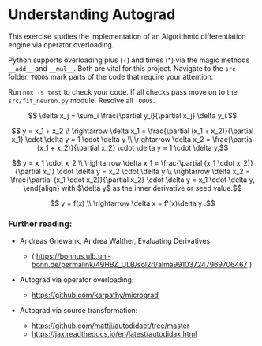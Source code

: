 # Understanding Autograd

This exercise studies the implementation of an Algorithmic differentiation engine via operator overloading.

Python supports overloading plus (+) and times (*) via the magic methods `__add__` and `__mul__`. Both are vital for this project.
Navigate to the `src` folder. `TODO`s mark parts of the code that require your attention.

Run `nox -s test` to check your code. If all checks pass move on to the `src/fit_neuron.py` module. Resolve all `TODO`s.

``` math
    \delta x_j = \sum_i \frac{\partial y_i}{\partial x_j} \delta y_i.
```

``` math
        y = x_1 + x_2 \\ 
        \rightarrow \delta x_1 = \frac{\partial (x_1 + x_2)}{\partial x_1} \cdot \delta y = 1 \cdot \delta y \\
        \rightarrow \delta x_2 = \frac{\partial (x_1 + x_2)}{\partial x_2} \cdot \delta y = 1 \cdot \delta y,
```


```math
        y = x_1 \cdot x_2 \\ 
        \rightarrow \delta x_1 = \frac{\partial (x_1 \cdot  x_2)}{\partial x_1} \cdot \delta y = x_2 \cdot \delta y \\
        \rightarrow \delta x_2 = \frac{\partial (x_1 \cdot  x_2)}{\partial x_2} \cdot \delta y = x_1 \cdot \delta y,
      \end{align}
      with $\delta y$ as the inner derivative or seed value.
```


```math
        y = f(x) \\
                 \rightarrow \delta x = f'(x)\delta y .
```

### Further reading:
- Andreas Griewank, Andrea Walther, Evaluating Derivatives
    - ( https://bonnus.ulb.uni-bonn.de/permalink/49HBZ_ULB/sol2rl/alma991037247969706467 )

- Autograd via operator overloading:
    - https://github.com/karpathy/micrograd

- Autograd via source transformation:
    - https://github.com/mattjj/autodidact/tree/master
    - https://jax.readthedocs.io/en/latest/autodidax.html
